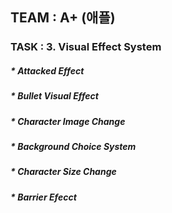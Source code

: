 ## TEAM : A+ (애플)

### TASK : 3. Visual Effect System
##### * Attacked Effect
##### * Bullet Visual Effect
##### * Character Image Change
##### * Background Choice System
##### * Character Size Change
##### * Barrier Efecct
